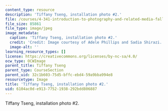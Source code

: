 ```yaml
---
content_type: resource
description: 'Tiffany Tseng, installation photo #2.'
file: /courses/4-341-introduction-to-photography-and-related-media-fall-2007/6104ac0de91377521938292bdd806887_tseng5.jpg
file_size: 85861
file_type: image/jpeg
image_metadata:
  caption: 'Tiffany Tseng, installation photo #2.'
  credit: 'Credit: Image courtesy of Adele Phillips and Sadia Shirazi.'
  image-alt: ''
learning_resource_types: []
license: https://creativecommons.org/licenses/by-nc-sa/4.0/
ocw_type: OCWImage
parent_title: Tiffany Tseng
parent_type: CourseSection
parent_uid: 32c1b603-75d5-bffc-ebd4-59a9bba994e8
resourcetype: Image
title: 'Tiffany Tseng, installation photo #2.'
uid: 6104ac0d-e913-7752-1938-292bdd806887
---
```

Tiffany Tseng, installation photo #2.